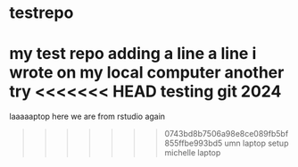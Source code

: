 # testrepo
my test repo
adding a line
a line i wrote on my local computer
another try
<<<<<<< HEAD
testing git 2024
=======
laaaaaptop
here we are from rstudio again
>>>>>>> 0743bd8b7506a98e8ce089fb5bf855ffbe993bd5
umn laptop setup
michelle laptop
